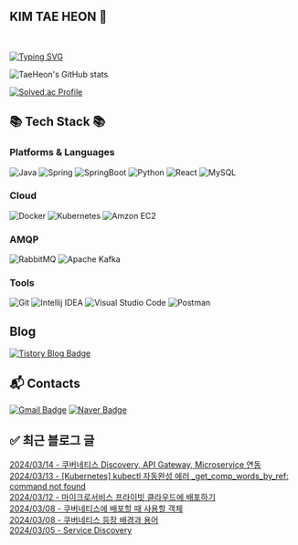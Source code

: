
## KIM TAE HEON 👋

<br />

[![Typing SVG](https://readme-typing-svg.herokuapp.com/?color=f0f6fc&lines=Hello+World&font=Redressed&size=40)](https://git.io/typing-svg)

![TaeHeon's GitHub stats](https://github-readme-stats.vercel.app/api?username=Jake-huen&show_icons=true&theme=radical)

[![Solved.ac Profile](http://mazassumnida.wtf/api/v2/generate_badge?boj=tae77777)](https://solved.ac/tae77777/)

## 📚 Tech Stack 📚

### Platforms & Languages

![Java](https://img.shields.io/badge/Java-007396.svg?&style=for-the-badge&logo=Java&logoColor=white)
![Spring](https://img.shields.io/badge/Spring-6DB33F.svg?&style=for-the-badge&logo=Spring&logoColor=white)
![SpringBoot](https://img.shields.io/badge/Spring%20Boot-6DB33F.svg?&style=for-the-badge&logo=Spring%20Boot&logoColor=white)
![Python](https://img.shields.io/badge/Python-3776AB.svg?&style=for-the-badge&logo=Python&logoColor=white)
![React](https://img.shields.io/badge/React-61DAFB.svg?&style=for-the-badge&logo=React&logoColor=white)
![MySQL](https://img.shields.io/badge/MySQL-4479A1.svg?&style=for-the-badge&logo=MySQL&logoColor=white)

### Cloud
![Docker](https://img.shields.io/badge/Docker-2496ED.svg?&style=for-the-badge&logo=Docker&logoColor=white)
![Kubernetes](https://img.shields.io/badge/Kubernetes-326CE5.svg?&style=for-the-badge&logo=Kubernetes&logoColor=white)
![Amzon EC2](https://img.shields.io/badge/Amazon%20EC2-FF9900.svg?&style=for-the-badge&logo=Amazon%20EC2&logoColor=white)

### AMQP
![RabbitMQ](https://img.shields.io/badge/RabbitMQ-FF6600.svg?&style=for-the-badge&logo=RabbitMQ&logoColor=white)
![Apache Kafka](https://img.shields.io/badge/Apache%20Kafka-231F20.svg?&style=for-the-badge&logo=Apache%20Kafka&logoColor=white)

### Tools

![Git](https://img.shields.io/badge/Git-F05032.svg?&style=for-the-badge&logo=Git&logoColor=white)
![Intellij IDEA](https://img.shields.io/badge/IntelliJ%20IDEA-000000.svg?&style=for-the-badge&logo=IntelliJ%20IDEA&logoColor=white)
![Visual Studio Code](https://img.shields.io/badge/Visual%20Studio%20Code-007ACC.svg?&style=for-the-badge&logo=Visual%20Studio%20Code&logoColor=white)
![Postman](https://img.shields.io/badge/Postman-FF6C37.svg?&style=for-the-badge&logo=Postman&logoColor=white)

## Blog
[![Tistory Blog Badge](http://img.shields.io/badge/Tistory-000000?style=flat-square&logo=Tistory&link=https://jobdong7757.tistory.com/)](https://jobdong7757.tistory.com/)


## :mailbox_with_mail: Contacts

[![Gmail Badge](https://img.shields.io/badge/Gmail-d14836?style=flat-square&logo=Gmail&logoColor=white&link=mailto:taehuen7757@gmail.com)](mailto:taehuen7757@gmail.com)
[![Naver Badge](https://img.shields.io/badge/Naver-03C75A?style=flat-square&logo=Naver&logoColor=white&link=mailto:tae77777@naver.com)](mailto:tae77777@naver.com)

## ✅ 최근 블로그 글

[2024/03/14 - 쿠버네티스 Discovery, API Gateway, Microservice 연동](https://jobdong7757.tistory.com/240) <br/>
[2024/03/13 - [Kubernetes] kubectl 자동완성 에러 _get_comp_words_by_ref: command not found](https://jobdong7757.tistory.com/239) <br/>
[2024/03/12 - 마이크로서비스 프라이빗 클라우드에 배포하기](https://jobdong7757.tistory.com/238) <br/>
[2024/03/08 - 쿠버네티스에 배포할 때 사용할 객체](https://jobdong7757.tistory.com/237) <br/>
[2024/03/08 - 쿠버네티스 등장 배경과 용어](https://jobdong7757.tistory.com/236) <br/>
[2024/03/05 - Service Discovery](https://jobdong7757.tistory.com/235) <br/>
